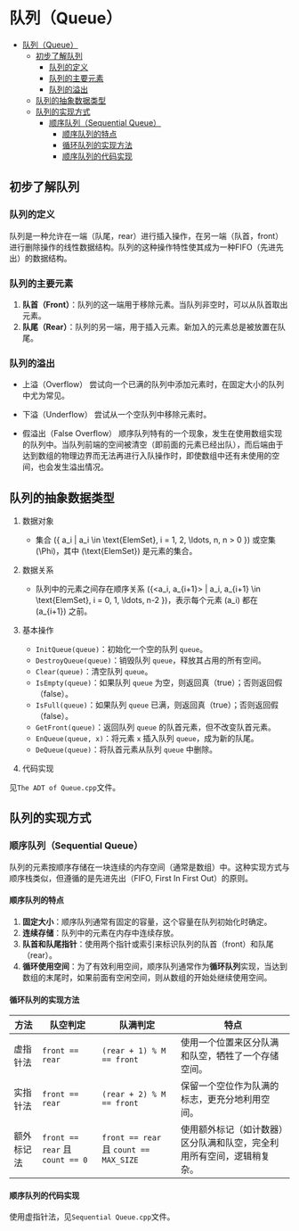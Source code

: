 # 队列（Queue）

<!-- toc -->
- [队列（Queue）](#队列queue)
  - [初步了解队列](#初步了解队列)
    - [队列的定义](#队列的定义)
    - [队列的主要元素](#队列的主要元素)
    - [队列的溢出](#队列的溢出)
  - [队列的抽象数据类型](#队列的抽象数据类型)
  - [队列的实现方式](#队列的实现方式)
    - [顺序队列（Sequential Queue）](#顺序队列sequential-queue)
      - [顺序队列的特点](#顺序队列的特点)
      - [循环队列的实现方法](#循环队列的实现方法)
      - [顺序队列的代码实现](#顺序队列的代码实现)

## 初步了解队列

### 队列的定义

队列是一种允许在一端（队尾，rear）进行插入操作，在另一端（队首，front）进行删除操作的线性数据结构。队列的这种操作特性使其成为一种FIFO（先进先出）的数据结构。

### 队列的主要元素

1. **队首（Front）**：队列的这一端用于移除元素。当队列非空时，可以从队首取出元素。
2. **队尾（Rear）**：队列的另一端，用于插入元素。新加入的元素总是被放置在队尾。

### 队列的溢出

- 上溢（Overflow）
尝试向一个已满的队列中添加元素时，在固定大小的队列中尤为常见。

- 下溢（Underflow）
尝试从一个空队列中移除元素时。

- 假溢出（False Overflow）
顺序队列特有的一个现象，发生在使用数组实现的队列中。当队列前端的空间被清空（即前面的元素已经出队），而后端由于达到数组的物理边界而无法再进行入队操作时，即使数组中还有未使用的空间，也会发生溢出情况。

## 队列的抽象数据类型

1. 数据对象
   - 集合 \(\{ a_i | a_i \in \text{ElemSet}, i = 1, 2, \ldots, n, n > 0 \}\) 或空集 \(\Phi\)，其中 \(\text{ElemSet}\) 是元素的集合。

2. 数据关系
    - 队列中的元素之间存在顺序关系 \(\{<a_i, a_{i+1}> | a_i, a_{i+1} \in \text{ElemSet}, i = 0, 1, \ldots, n-2 \}\)，表示每个元素 \(a_i\) 都在 \(a_{i+1}\) 之前。

3. 基本操作
    - `InitQueue(queue)`：初始化一个空的队列 `queue`。
    - `DestroyQueue(queue)`：销毁队列 `queue`，释放其占用的所有空间。
    - `Clear(queue)`：清空队列 `queue`。
    - `IsEmpty(queue)`：如果队列 `queue` 为空，则返回真（true）；否则返回假（false）。
    - `IsFull(queue)`：如果队列 `queue` 已满，则返回真（true）；否则返回假（false）。
    - `GetFront(queue)`：返回队列 `queue` 的队首元素，但不改变队首元素。
    - `EnQueue(queue, x)`：将元素 `x` 插入队列 `queue`，成为新的队尾。
    - `DeQueue(queue)`：将队首元素从队列 `queue` 中删除。

4. 代码实现

见`The ADT of Queue.cpp`文件。

## 队列的实现方式

### 顺序队列（Sequential Queue）

队列的元素按顺序存储在一块连续的内存空间（通常是数组）中。这种实现方式与顺序栈类似，但遵循的是先进先出（FIFO, First In First Out）的原则。

#### 顺序队列的特点

1. **固定大小**：顺序队列通常有固定的容量，这个容量在队列初始化时确定。
2. **连续存储**：队列中的元素在内存中连续存放。
3. **队首和队尾指针**：使用两个指针或索引来标识队列的队首（front）和队尾（rear）。
4. **循环使用空间**：为了有效利用空间，顺序队列通常作为**循环队列**实现，当达到数组的末尾时，如果前面有空闲空间，则从数组的开始处继续使用空间。

#### 循环队列的实现方法

| 方法               | 队空判定           | 队满判定                           | 特点                                                         |
| ------------------ | ------------------ | ---------------------------------- | ------------------------------------------------------------ |
| 虚指针法           | `front == rear`    | `(rear + 1) % M == front`          | 使用一个位置来区分队满和队空，牺牲了一个存储空间。             |
| 实指针法           | `front == rear`    | `(rear + 2) % M == front`          | 保留一个空位作为队满的标志，更充分地利用空间。               |
| 额外标记法 | `front == rear` 且 `count == 0` | `front == rear` 且 `count == MAX_SIZE` | 使用额外标记（如计数器）区分队满和队空，完全利用所有空间，逻辑稍复杂。 |

#### 顺序队列的代码实现

使用虚指针法，见`Sequential Queue.cpp`文件。

